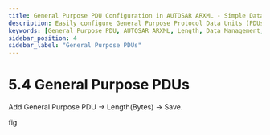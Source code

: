 ```yaml
---
title: General Purpose PDU Configuration in AUTOSAR ARXML - Simple Data Management
description: Easily configure General Purpose Protocol Data Units (PDUs) in AUTOSAR ARXML files by specifying the length in bytes. Streamline your data management processes with straightforward PDU configuration to support various communication requirements within your automotive system.
keywords: [General Purpose PDU, AUTOSAR ARXML, Length, Data Management, Protocol Data Unit]
sidebar_position: 4
sidebar_label: "General Purpose PDUs"
---
```


# 5.4 General Purpose PDUs 

Add General Purpose PDU → Length(Bytes) → Save.

fig